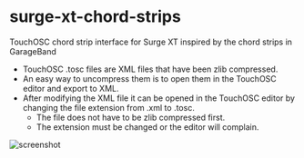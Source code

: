 # surge-xt-chord-strips
TouchOSC chord strip interface for Surge XT inspired by the chord strips in GarageBand

- TouchOSC .tosc files are XML files that have been zlib compressed.
- An easy way to uncompress them is to open them in the TouchOSC editor and export to XML.
- After modifying the XML file it can be opened in the TouchOSC editor by changing the file extension from .xml to .tosc.
    - The file does not have to be zlib compressed first.
    - The extension must be changed or the editor will complain.

![screenshot](https://github.com/abelzile/surge-xt-chord-strips/assets/8238590/8ade704d-912d-4d50-b54f-1523f5145384)

